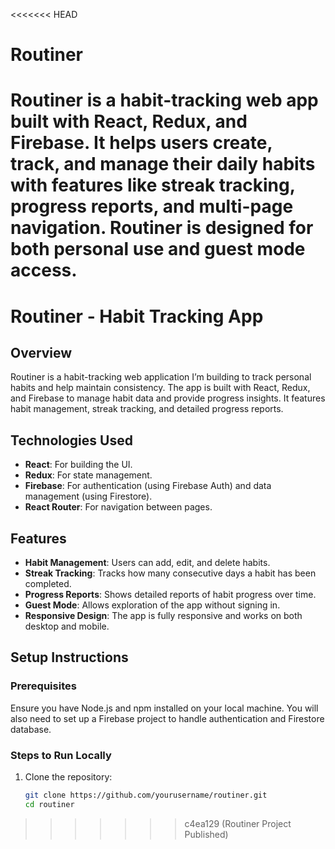 <<<<<<< HEAD
# Routiner
Routiner is a habit-tracking web app built with React, Redux, and Firebase. It helps users create, track, and manage their daily habits with features like streak tracking, progress reports, and multi-page navigation. Routiner is designed for both personal use and guest mode access.
=======
# Routiner - Habit Tracking App

## Overview

Routiner is a habit-tracking web application I’m building to track personal habits and help maintain consistency. The app is built with React, Redux, and Firebase to manage habit data and provide progress insights. It features habit management, streak tracking, and detailed progress reports.

## Technologies Used
- **React**: For building the UI.
- **Redux**: For state management.
- **Firebase**: For authentication (using Firebase Auth) and data management (using Firestore).
- **React Router**: For navigation between pages.
  
## Features
- **Habit Management**: Users can add, edit, and delete habits.
- **Streak Tracking**: Tracks how many consecutive days a habit has been completed.
- **Progress Reports**: Shows detailed reports of habit progress over time.
- **Guest Mode**: Allows exploration of the app without signing in.
- **Responsive Design**: The app is fully responsive and works on both desktop and mobile.
  
## Setup Instructions

### Prerequisites
Ensure you have Node.js and npm installed on your local machine. You will also need to set up a Firebase project to handle authentication and Firestore database.

### Steps to Run Locally
1. Clone the repository:
   ```bash
   git clone https://github.com/yourusername/routiner.git
   cd routiner
>>>>>>> c4ea129 (Routiner Project Published)
